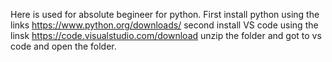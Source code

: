 Here is used for absolute begineer for python.
First install python using the links https://www.python.org/downloads/
second install VS code using the linsk https://code.visualstudio.com/download
unzip the folder and got to vs code and open the folder.
